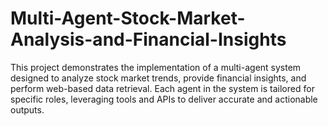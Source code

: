 # Multi-Agent-Stock-Market-Analysis-and-Financial-Insights
This project demonstrates the implementation of a multi-agent system designed to analyze stock market trends, provide financial insights, and perform web-based data retrieval. Each agent in the system is tailored for specific roles, leveraging tools and APIs to deliver accurate and actionable outputs.
